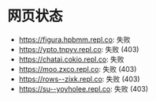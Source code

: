 # 网页状态
- https://figura.hpbmm.repl.co: 失败
- https://ypto.tnpyv.repl.co: 失败 (403)
- https://chatai.cokio.repl.co: 失败
- https://moo.zxco.repl.co: 失败 (403)
- https://rows--zixk.repl.co: 失败 (403)
- https://su--yoyholee.repl.co: 失败 (403)
